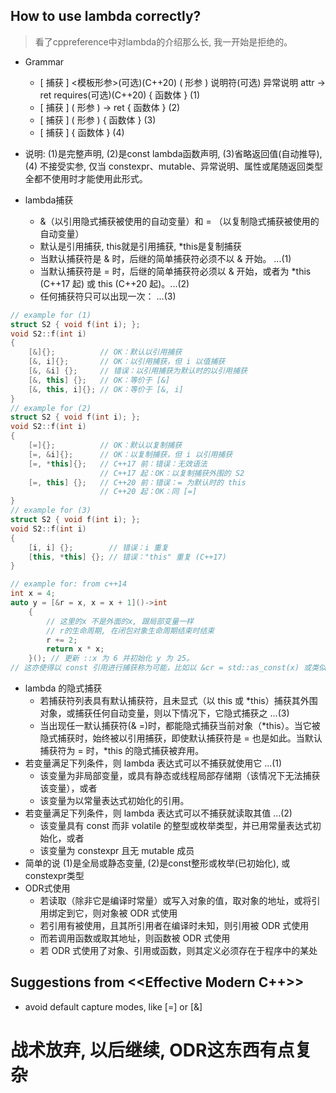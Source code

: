 ## How to use lambda correctly?
> 看了cppreference中对lambda的介绍那么长, 我一开始是拒绝的。

- Grammar
    - [ 捕获 ] <模板形参>(可选)(C++20) ( 形参 ) 说明符(可选) 异常说明 attr -> ret requires(可选)(C++20) { 函数体 } (1)	
    - [ 捕获 ] ( 形参 ) -> ret { 函数体 }  (2)
    - [ 捕获 ] ( 形参 ) { 函数体 }  (3)
    - [ 捕获 ] { 函数体 }  (4)

- 说明: (1)是完整声明, (2)是const lambda函数声明, (3)省略返回值(自动推导),(4) 不接受实参, 仅当 constexpr、mutable、异常说明、属性或尾随返回类型全都不使用时才能使用此形式。 

- lambda捕获
    - &（以引用隐式捕获被使用的自动变量）和 = （以复制隐式捕获被使用的自动变量）
    - 默认是引用捕获, this就是引用捕获, *this是复制捕获
    - 当默认捕获符是 & 时，后继的简单捕获符必须不以 & 开始。 ...(1)
    - 当默认捕获符是 = 时，后继的简单捕获符必须以 & 开始，或者为 *this (C++17 起) 或 this (C++20 起)。...(2)
    - 任何捕获符只可以出现一次： ...(3)
```C++
// example for (1)
struct S2 { void f(int i); };
void S2::f(int i)
{
    [&]{};          // OK：默认以引用捕获
    [&, i]{};       // OK：以引用捕获，但 i 以值捕获
    [&, &i] {};     // 错误：以引用捕获为默认时的以引用捕获
    [&, this] {};   // OK：等价于 [&]
    [&, this, i]{}; // OK：等价于 [&, i]
}
// example for (2)
struct S2 { void f(int i); };
void S2::f(int i)
{
    [=]{};          // OK：默认以复制捕获
    [=, &i]{};      // OK：以复制捕获，但 i 以引用捕获
    [=, *this]{};   // C++17 前：错误：无效语法
                    // C++17 起：OK：以复制捕获外围的 S2
    [=, this] {};   // C++20 前：错误：= 为默认时的 this
                    // C++20 起：OK：同 [=]
}
// example for (3)
struct S2 { void f(int i); };
void S2::f(int i)
{
    [i, i] {};        // 错误：i 重复
    [this, *this] {}; // 错误："this" 重复 (C++17)
}

// example for: from c++14
int x = 4;
auto y = [&r = x, x = x + 1]()->int
    {
        // 这里的x 不是外面的x, 跟局部变量一样
        // r的生命周期, 在闭包对象生命周期结束时结束
        r += 2;
        return x * x;
    }(); // 更新 ::x 为 6 并初始化 y 为 25。
// 这亦使得以 const 引用进行捕获称为可能，比如以 &cr = std::as_const(x) 或类似的方式
```
- lambda 的隐式捕获
    - 若捕获符列表具有默认捕获符，且未显式（以 this 或 *this）捕获其外围对象，或捕获任何自动变量，则以下情况下，它隐式捕获之 ...(3)
    - 当出现任一默认捕获符(& =)时，都能隐式捕获当前对象（*this）。当它被隐式捕获时，始终被以引用捕获，即使默认捕获符是 = 也是如此。当默认捕获符为 = 时，*this 的隐式捕获被弃用。
- 若变量满足下列条件，则 lambda 表达式可以不捕获就使用它 ...(1)
    - 该变量为非局部变量，或具有静态或线程局部存储期（该情况下无法捕获该变量），或者
    - 该变量为以常量表达式初始化的引用。
- 若变量满足下列条件，则 lambda 表达式可以不捕获就读取其值 ...(2)
    - 该变量具有 const 而非 volatile 的整型或枚举类型，并已用常量表达式初始化，或者
    - 该变量为 constexpr 且无 mutable 成员
- 简单的说 (1)是全局或静态变量, (2)是const整形或枚举(已初始化), 或constexpr类型
- ODR式使用
    - 若读取（除非它是编译时常量）或写入对象的值，取对象的地址，或将引用绑定到它，则对象被 ODR 式使用
    - 若引用有被使用，且其所引用者在编译时未知，则引用被 ODR 式使用
    - 而若调用函数或取其地址，则函数被 ODR 式使用
    - 若 ODR 式使用了对象、引用或函数，则其定义必须存在于程序中的某处

## Suggestions from <<Effective Modern C++>>
- avoid default capture modes, like [=] or [&]

# 战术放弃, 以后继续, ODR这东西有点复杂